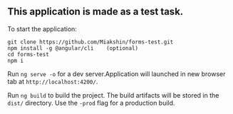 ##  This application is made as a test task.

To start the application:

    git clone https://github.com/Miakshin/forms-test.git  
    npm install -g @angular/cli    (optional)  
    cd forms-test  
    npm i  

Run `ng serve -o` for a dev server.Application will launched in new browser tab at `http://localhost:4200/`.

Run `ng build` to build the project. The build artifacts will be stored in the `dist/` directory. Use the `-prod` flag for a production build.
